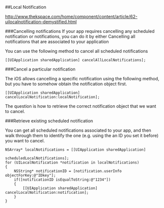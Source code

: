 ##Local Notification

http://www.thekspace.com/home/component/content/article/62-uilocalnotification-demystified.html







###Cancelling notifications
If your app requires cancelling any scheduled notification or notifications, you can do it by either
Cancelling all notifications that are associated to your application

You can use the following method to cancel all scheduled notifications

	[[UIApplication sharedApplication] cancelAllLocalNotifications];
 
###Cancel a particular notification

The iOS allows cancelling a specific notification using the following method, but you have to somehow obtain the notification object first.

	[[UIApplication sharedApplication] cancelLocalNotification:localNotification];
 
The question is how to retrieve the correct notification object that we want to cancel.

###Retrieve existing scheduled notification

You can get all scheduled notifications associated to your app, and then walk through them to identify the one (e.g. using the an ID you set it before) you want to cancel.

	NSArray* localNotifications = [[UIApplication sharedApplication] 
	                                              scheduledLocalNotifications];
	for (UILocalNotification *notification in localNotifications)
	{
	    NSString* notificationID = [notification.userInfo objectForKey:@"IDkey"];
	    if([notificationID isEqualToString:@"1234"])
	    {
	        [[UIApplication sharedApplication] cancelLocalNotification:notification];
	    }
	}
